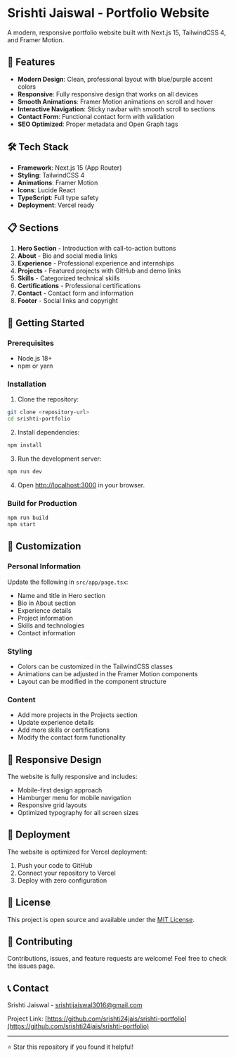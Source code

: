 # Srishti Jaiswal - Portfolio Website

A modern, responsive portfolio website built with Next.js 15, TailwindCSS 4, and Framer Motion.

## 🚀 Features

- **Modern Design**: Clean, professional layout with blue/purple accent colors
- **Responsive**: Fully responsive design that works on all devices
- **Smooth Animations**: Framer Motion animations on scroll and hover
- **Interactive Navigation**: Sticky navbar with smooth scroll to sections
- **Contact Form**: Functional contact form with validation
- **SEO Optimized**: Proper metadata and Open Graph tags

## 🛠️ Tech Stack

- **Framework**: Next.js 15 (App Router)
- **Styling**: TailwindCSS 4
- **Animations**: Framer Motion
- **Icons**: Lucide React
- **TypeScript**: Full type safety
- **Deployment**: Vercel ready

## 📋 Sections

1. **Hero Section** - Introduction with call-to-action buttons
2. **About** - Bio and social media links
3. **Experience** - Professional experience and internships
4. **Projects** - Featured projects with GitHub and demo links
5. **Skills** - Categorized technical skills
6. **Certifications** - Professional certifications
7. **Contact** - Contact form and information
8. **Footer** - Social links and copyright

## 🚀 Getting Started

### Prerequisites

- Node.js 18+ 
- npm or yarn

### Installation

1. Clone the repository:
```bash
git clone <repository-url>
cd srishti-portfolio
```

2. Install dependencies:
```bash
npm install
```

3. Run the development server:
```bash
npm run dev
```

4. Open [http://localhost:3000](http://localhost:3000) in your browser.

### Build for Production

```bash
npm run build
npm start
```

## 🎨 Customization

### Personal Information
Update the following in `src/app/page.tsx`:
- Name and title in Hero section
- Bio in About section
- Experience details
- Project information
- Skills and technologies
- Contact information

### Styling
- Colors can be customized in the TailwindCSS classes
- Animations can be adjusted in the Framer Motion components
- Layout can be modified in the component structure

### Content
- Add more projects in the Projects section
- Update experience details
- Add more skills or certifications
- Modify the contact form functionality

## 📱 Responsive Design

The website is fully responsive and includes:
- Mobile-first design approach
- Hamburger menu for mobile navigation
- Responsive grid layouts
- Optimized typography for all screen sizes

## 🚀 Deployment

The website is optimized for Vercel deployment:

1. Push your code to GitHub
2. Connect your repository to Vercel
3. Deploy with zero configuration

## 📄 License

This project is open source and available under the [MIT License](LICENSE).

## 🤝 Contributing

Contributions, issues, and feature requests are welcome! Feel free to check the issues page.

## 📞 Contact

Srishti Jaiswal - [srishtijaiswal3016@gmail.com](mailto:srishtijaiswal3016@gmail.com)

Project Link: [https://github.com/srishti24jais/srishti-portfolio](https://github.com/srishti24jais/srishti-portfolio)

---

⭐ Star this repository if you found it helpful!